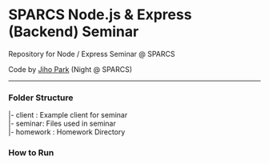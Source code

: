 # SPARCS Node.js & Express (Backend) Seminar
Repository for Node / Express Seminar @ SPARCS

Code by [Jiho Park](https://github.com/UrWrstNightmare) (Night @ SPARCS)

---
### Folder Structure
|- client :  Example client for seminar\
|- seminar:  Files used in seminar\
|- homework : Homework Directory


### How to Run
